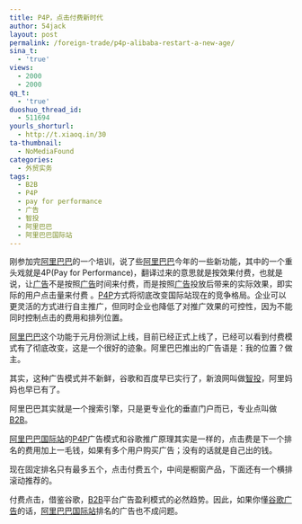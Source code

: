 ```yaml
---
title: P4P，点击付费新时代
author: 54jack
layout: post
permalink: /foreign-trade/p4p-alibaba-restart-a-new-age/
sina_t:
  - 'true'
views:
  - 2000
  - 2000
qq_t:
  - 'true'
duoshuo_thread_id:
  - 511694
yourls_shorturl:
  - http://t.xiaoq.in/30
ta-thumbnail:
  - NoMediaFound
categories:
  - 外贸实务
tags:
  - B2B
  - P4P
  - pay for performance
  - 广告
  - 智投
  - 阿里巴巴
  - 阿里巴巴国际站
---
```

刚参加完<span class='wp_keywordlink_affiliate'><a href="http://blog.xiaoq.in/tag/%e9%98%bf%e9%87%8c%e5%b7%b4%e5%b7%b4/" title="查看阿里巴巴中的全部文章" target="_blank">阿里巴巴</a></span>的一个培训，说了些<span class='wp_keywordlink_affiliate'><a href="http://blog.xiaoq.in/tag/%e9%98%bf%e9%87%8c%e5%b7%b4%e5%b7%b4/" title="查看阿里巴巴中的全部文章" target="_blank">阿里巴巴</a></span>今年的一些新功能，其中的一个重头戏就是4P(Pay for Performance)，翻译过来的意思就是按效果付费，也就是说，让<span class='wp_keywordlink_affiliate'><a href="http://blog.xiaoq.in/tag/%e5%b9%bf%e5%91%8a/" title="查看广告中的全部文章" target="_blank">广告</a></span>不是按照<span class='wp_keywordlink_affiliate'><a href="http://blog.xiaoq.in/tag/%e5%b9%bf%e5%91%8a/" title="查看广告中的全部文章" target="_blank">广告</a></span>时间来付费，而是按照<span class='wp_keywordlink_affiliate'><a href="http://blog.xiaoq.in/tag/%e5%b9%bf%e5%91%8a/" title="查看广告中的全部文章" target="_blank">广告</a></span>投放后带来的实际效果，即实际的用户点击量来付费 。<span class='wp_keywordlink_affiliate'><a href="http://blog.xiaoq.in/tag/p4p/" title="查看P4P中的全部文章" target="_blank">P4P</a></span>方式将彻底改变国际站现在的竞争格局。企业可以更灵活的方式进行自主推广，但同时企业也降低了对推广效果的可控性，因为不能同时控制点击的费用和排列位置。

<span class='wp_keywordlink_affiliate'><a href="http://blog.xiaoq.in/tag/%e9%98%bf%e9%87%8c%e5%b7%b4%e5%b7%b4/" title="查看阿里巴巴中的全部文章" target="_blank">阿里巴巴</a></span>这个功能于元月份测试上线，目前已经正式上线了，已经可以看到付费模式有了彻底改变，这是一个很好的迹象。阿里巴巴推出的广告语是：我的位置？做主。

其实，这种广告模式并不新鲜，谷歌和百度早已实行了，新浪网叫做<span class='wp_keywordlink_affiliate'><a href="http://blog.xiaoq.in/tag/%e6%99%ba%e6%8a%95/" title="查看智投中的全部文章" target="_blank">智投</a></span>，阿里妈妈也早已有了。

阿里巴巴其实就是一个搜索引擎，只是更专业化的垂直门户而已，专业点叫做<span class='wp_keywordlink_affiliate'><a href="http://blog.xiaoq.in/tag/b2b/" title="查看B2B中的全部文章" target="_blank">B2B</a></span>。

<span class='wp_keywordlink_affiliate'><a href="http://blog.xiaoq.in/tag/%e9%98%bf%e9%87%8c%e5%b7%b4%e5%b7%b4%e5%9b%bd%e9%99%85%e7%ab%99/" title="查看阿里巴巴国际站中的全部文章" target="_blank">阿里巴巴国际站</a></span>的<span class='wp_keywordlink_affiliate'><a href="http://blog.xiaoq.in/tag/p4p/" title="查看P4P中的全部文章" target="_blank">P4P</a></span>广告模式和谷歌推广原理其实是一样的，点击费是下一个排名的费用加上一毛钱，如果有多个用户购买广告；没有的话就是自己出的钱。

现在固定排名只有最多五个，点击付费五个，中间是橱窗产品，下面还有一个横排滚动推荐的。

付费点击，借鉴谷歌，<span class='wp_keywordlink_affiliate'><a href="http://blog.xiaoq.in/tag/b2b/" title="查看B2B中的全部文章" target="_blank">B2B</a></span>平台广告盈利模式的必然趋势。因此，如果你懂<span class='wp_keywordlink'><a href="http://blog.xiaoq.in/google-adwords/" title="谷歌广告" target="_blank">谷歌广告</a></span>的话，<span class='wp_keywordlink_affiliate'><a href="http://blog.xiaoq.in/tag/%e9%98%bf%e9%87%8c%e5%b7%b4%e5%b7%b4%e5%9b%bd%e9%99%85%e7%ab%99/" title="查看阿里巴巴国际站中的全部文章" target="_blank">阿里巴巴国际站</a></span>排名的广告也不成问题。